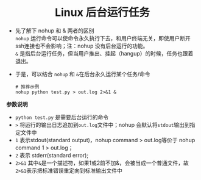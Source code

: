#  <center> Linux 后台运行任务

* 先了解下 nohup 和 & 两者的区别  
`nohup` 运行命令可以使命令永久执行下去，和用户终端无关，即使用户断开ssh连接也不会影响；注：nohup 没有后台运行的功能。   
`&` 是指后台运行任务，但当用户推出、挂起（hangup）的时候，任务也跟着退出。

* 于是，可以结合 `nohup` 和 `&`在后台永久运行某个任务/命令

    ```shell
    # 推荐示例
    nohup python test.py > out.log 2>&1 &
    ```

**参数说明**   

* `python test.py` 是需要后台运行的命令
* `>` 将运行的输出日志追加到`out.log`文件中；nohup 会默认将`stdout`输出到指定文件中
* `1` 表示stdout(standard output)，nohup command > out.log等价于 nohup command 1 > out.log；
* `2` 表示 stderr(standard error);
* `2>&1` 其中`&`是一个描述符，如果1或2前不加&，会被当成一个普通文件，故`2>&1`表示把标准错误重定向到标准输出文件中